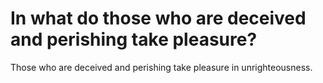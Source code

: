 # In what do those who are deceived and perishing take pleasure?

Those who are deceived and perishing take pleasure in unrighteousness.
